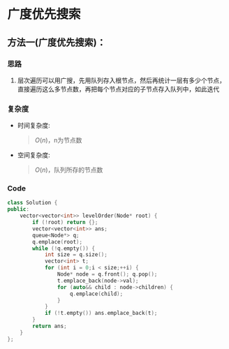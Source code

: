 # 广度优先搜索
## 方法一(广度优先搜索)：
### 思路
1. 层次遍历可以用广搜，先用队列存入根节点，然后再统计一层有多少个节点，直接遍历这么多节点数，再把每个节点对应的子节点存入队列中，如此迭代
### 复杂度
- 时间复杂度:
  > $O(n)$，n为节点数
- 空间复杂度:
  > $O(n)$，队列所存的节点数

### Code
```C++ []
class Solution {
public:
    vector<vector<int>> levelOrder(Node* root) {
        if (!root) return {};
        vector<vector<int>> ans;
        queue<Node*> q;
        q.emplace(root);
        while (!q.empty()) {
            int size = q.size();
            vector<int> t;
            for (int i = 0;i < size;++i) {
                Node* node = q.front(); q.pop();
                t.emplace_back(node->val);
                for (auto&& child : node->children) {
                    q.emplace(child);
                }
            }
            if (!t.empty()) ans.emplace_back(t);
        }
        return ans;
    }
};
```